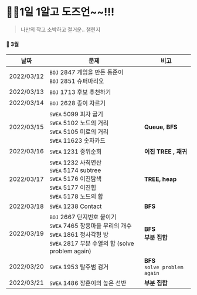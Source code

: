 # 🙋‍♀️1일 1알고 도즈언~~!!!  

> 나만의 작고 소박하고 절거운.. 챌린지 

#### :calendar: 3월

| 날짜       | 문제                                                         | 비고                               |
| ---------- | ------------------------------------------------------------ | ---------------------------------- |
| 2022/03/12 | `BOJ` 2847 게임을 만든 동준이<br />`BOJ` 2851 슈퍼마리오     |                                    |
| 2022/03/13 | `BOJ` 1713 후보 추천하기                                     |                                    |
| 2022/03/14 | `BOJ` 2628 종이 자르기                                       |                                    |
| 2022/03/15 | `SWEA` 5099 피자 굽기<br />`SWEA` 5102 노드의 거리<br />`SWEA` 5105 미로의 거리<br />`SWEA` 11623 숫자카드 | **Queue, BFS**                     |
| 2022/03/16 | `SWEA` 1231 중위순회                                         | **이진 TREE , 재귀**               |
| 2022/03/17 | `SWEA` 1232 사칙연산<br />`SWEA` 5174 subtree<br />`SWEA` 5176 이진탐색<br />`SWEA` 5177 이진힙<br />`SWEA` 5178 노드의 합 | **TREE, heap**                     |
| 2022/03/18 | `SWEA` 1238 Contact                                          | **BFS**                            |
| 2022/03/19 | `BOJ` 2667 단지번호 붙이기<br />`SWEA` 7465 창용마을 무리의 개수<br />`SWEA` 1861 정사각형 방<br />`SWEA` 2817 부분 수열의 합 (solve problem again) | **BFS<br />부분 집합**             |
| 2022/03/20 | `SWEA` 1953 탈주범 검거                                      | **BFS<br />**`solve problem again` |
| 2022/03/21 | `SWEA` 1486 장훈이의 높은 선반                               | **부분 집합<br />**                |

<br>